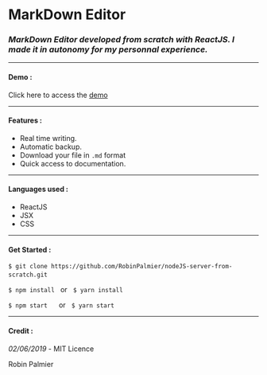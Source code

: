 # MarkDown Editor
### *MarkDown Editor developed from scratch with ReactJS. I made it in autonomy for my personnal experience.*

---
 #### Demo :
 Click here to access the [demo](https://markdown-editor.000webhostapp.com/)

---
 #### Features :
* Real time writing.
* Automatic backup.
* Download your file in `.md` format
* Quick access to documentation.

---
#### Languages used :
* ReactJS
* JSX
* CSS

---
#### Get Started : &nbsp;

 `$ git clone https://github.com/RobinPalmier/nodeJS-server-from-scratch.git`
&nbsp;

 `$ npm install`&nbsp;&nbsp;&nbsp;or&nbsp;&nbsp;&nbsp;`$ yarn install`&nbsp;

 `$ npm start `&nbsp;&nbsp;&nbsp;&nbsp;or&nbsp;&nbsp;&nbsp;`$ yarn start`

---
#### Credit :
*02/06/2019* - MIT Licence
&nbsp;

Robin Palmier
